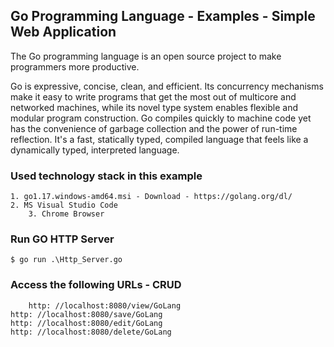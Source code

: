 ## Go Programming Language - Examples - Simple Web Application

The Go programming language is an open source project to make programmers more productive.

Go is expressive, concise, clean, and efficient. Its concurrency mechanisms make it easy to write programs that get the most out of multicore and networked machines, while its novel type system enables flexible and modular program construction. Go compiles quickly to machine code yet has the convenience of garbage collection and the power of run-time reflection. It's a fast, statically typed, compiled language that feels like a dynamically typed, interpreted language.


### Used technology stack in this example

	1. go1.17.windows-amd64.msi - Download - https://golang.org/dl/
	2. MS Visual Studio Code
    	3. Chrome Browser

### Run GO HTTP Server

    $ go run .\Http_Server.go

### Access the following URLs - CRUD

        http: //localhost:8080/view/GoLang
	http: //localhost:8080/save/GoLang
	http: //localhost:8080/edit/GoLang
	http: //localhost:8080/delete/GoLang
